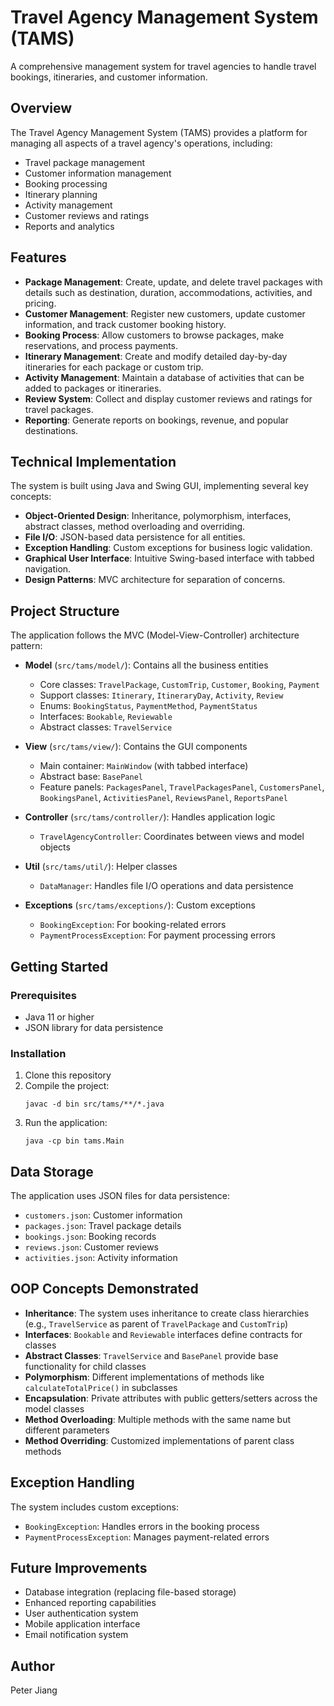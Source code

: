 # Travel Agency Management System (TAMS)

A comprehensive management system for travel agencies to handle travel bookings, itineraries, and customer information.

## Overview

The Travel Agency Management System (TAMS) provides a platform for managing all aspects of a travel agency's operations, including:

- Travel package management
- Customer information management
- Booking processing
- Itinerary planning
- Activity management
- Customer reviews and ratings
- Reports and analytics

## Features

- **Package Management**: Create, update, and delete travel packages with details such as destination, duration, accommodations, activities, and pricing.
- **Customer Management**: Register new customers, update customer information, and track customer booking history.
- **Booking Process**: Allow customers to browse packages, make reservations, and process payments.
- **Itinerary Management**: Create and modify detailed day-by-day itineraries for each package or custom trip.
- **Activity Management**: Maintain a database of activities that can be added to packages or itineraries.
- **Review System**: Collect and display customer reviews and ratings for travel packages.
- **Reporting**: Generate reports on bookings, revenue, and popular destinations.

## Technical Implementation

The system is built using Java and Swing GUI, implementing several key concepts:

- **Object-Oriented Design**: Inheritance, polymorphism, interfaces, abstract classes, method overloading and overriding.
- **File I/O**: JSON-based data persistence for all entities.
- **Exception Handling**: Custom exceptions for business logic validation.
- **Graphical User Interface**: Intuitive Swing-based interface with tabbed navigation.
- **Design Patterns**: MVC architecture for separation of concerns.

## Project Structure

The application follows the MVC (Model-View-Controller) architecture pattern:

- **Model** (`src/tams/model/`): Contains all the business entities
  - Core classes: `TravelPackage`, `CustomTrip`, `Customer`, `Booking`, `Payment`
  - Support classes: `Itinerary`, `ItineraryDay`, `Activity`, `Review`
  - Enums: `BookingStatus`, `PaymentMethod`, `PaymentStatus`
  - Interfaces: `Bookable`, `Reviewable`
  - Abstract classes: `TravelService`

- **View** (`src/tams/view/`): Contains the GUI components
  - Main container: `MainWindow` (with tabbed interface)
  - Abstract base: `BasePanel`
  - Feature panels: `PackagesPanel`, `TravelPackagesPanel`, `CustomersPanel`, `BookingsPanel`, `ActivitiesPanel`, `ReviewsPanel`, `ReportsPanel`

- **Controller** (`src/tams/controller/`): Handles application logic
  - `TravelAgencyController`: Coordinates between views and model objects

- **Util** (`src/tams/util/`): Helper classes
  - `DataManager`: Handles file I/O operations and data persistence

- **Exceptions** (`src/tams/exceptions/`): Custom exceptions
  - `BookingException`: For booking-related errors
  - `PaymentProcessException`: For payment processing errors

## Getting Started

### Prerequisites

- Java 11 or higher
- JSON library for data persistence

### Installation

1. Clone this repository
2. Compile the project:
   ```
   javac -d bin src/tams/**/*.java
   ```
3. Run the application:
   ```
   java -cp bin tams.Main
   ```

## Data Storage

The application uses JSON files for data persistence:
- `customers.json`: Customer information
- `packages.json`: Travel package details
- `bookings.json`: Booking records
- `reviews.json`: Customer reviews
- `activities.json`: Activity information

## OOP Concepts Demonstrated

- **Inheritance**: The system uses inheritance to create class hierarchies (e.g., `TravelService` as parent of `TravelPackage` and `CustomTrip`)
- **Interfaces**: `Bookable` and `Reviewable` interfaces define contracts for classes
- **Abstract Classes**: `TravelService` and `BasePanel` provide base functionality for child classes
- **Polymorphism**: Different implementations of methods like `calculateTotalPrice()` in subclasses
- **Encapsulation**: Private attributes with public getters/setters across the model classes
- **Method Overloading**: Multiple methods with the same name but different parameters
- **Method Overriding**: Customized implementations of parent class methods

## Exception Handling

The system includes custom exceptions:
- `BookingException`: Handles errors in the booking process
- `PaymentProcessException`: Manages payment-related errors

## Future Improvements

- Database integration (replacing file-based storage)
- Enhanced reporting capabilities
- User authentication system
- Mobile application interface
- Email notification system

## Author

Peter Jiang 